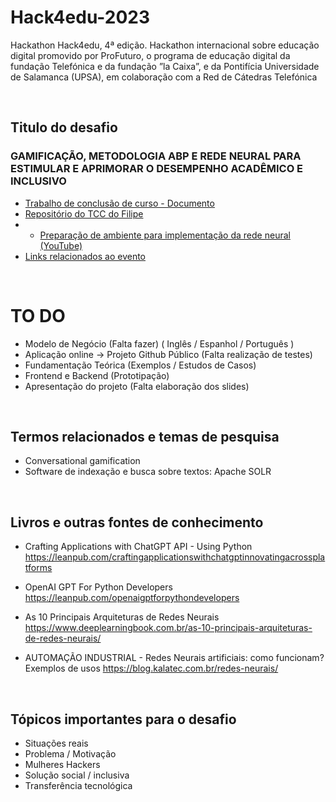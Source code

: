 # Hack4edu-2023

Hackathon Hack4edu, 4ª edição. Hackathon internacional sobre educação digital promovido por ProFuturo, o programa de educação digital da fundação Telefónica e da fundação ”la Caixa”, e da Pontifícia Universidade de Salamanca (UPSA), em colaboração com a Red de Cátedras Telefónica

<br>

## Titulo do desafio
### GAMIFICAÇÃO, METODOLOGIA ABP E REDE NEURAL PARA ESTIMULAR E APRIMORAR O DESEMPENHO ACADÊMICO E INCLUSIVO

* [Trabalho de conclusão de curso - Documento](https://docs.google.com/document/d/1XnLan1dN22p681q7DA3lHI09gNlwJujdGvzcva2fjEo/edit?usp=sharing)
* [Repositório do TCC do Filipe](https://github.com/FilipeWilliam/TCC)
* * [Preparação de ambiente para implementação da rede neural (YouTube)](https://www.youtube.com/watch?v=AHWJTdW8wxs&feature=youtu.be)
* [Links relacionados ao evento](links%20do%20evento.md)

<br>

# TO DO
* Modelo de Negócio (Falta fazer) ( Inglês / Espanhol / Português )
* Aplicação online -> Projeto Github Público (Falta realização de testes)
* Fundamentação Teórica (Exemplos / Estudos de Casos)
* Frontend e Backend (Prototipação)
* Apresentação do projeto (Falta elaboração dos slides)

<br>

## Termos relacionados e temas de pesquisa
* Conversational gamification
* Software de indexação e busca sobre textos: Apache SOLR

<br>

## Livros e outras fontes de conhecimento
* Crafting Applications with ChatGPT API - Using Python
https://leanpub.com/craftingapplicationswithchatgptinnovatingacrossplatforms

* OpenAI GPT For Python Developers
https://leanpub.com/openaigptforpythondevelopers

* As 10 Principais Arquiteturas de Redes Neurais
https://www.deeplearningbook.com.br/as-10-principais-arquiteturas-de-redes-neurais/

* AUTOMAÇÃO INDUSTRIAL - Redes Neurais artificiais: como funcionam? Exemplos de usos
https://blog.kalatec.com.br/redes-neurais/

<br>

## Tópicos importantes para o desafio
* Situações reais
* Problema / Motivação
* Mulheres Hackers
* Solução social / inclusiva
* Transferência tecnológica
